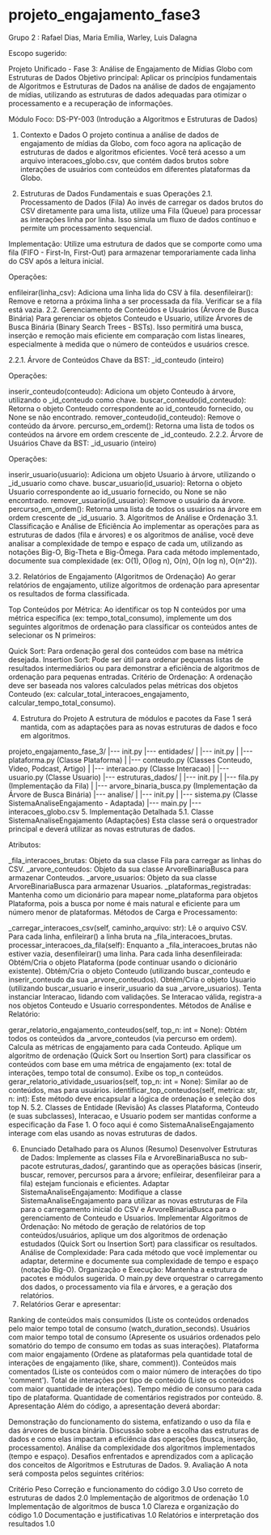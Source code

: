 # projeto_engajamento_fase3

Grupo 2 : Rafael Dias, Maria Emília, Warley, Luis Dalagna

Escopo sugerido:

Projeto Unificado - Fase 3: Análise de Engajamento de Mídias Globo com Estruturas de Dados
Objetivo principal: Aplicar os princípios fundamentais de Algoritmos e Estruturas de Dados na análise de dados de engajamento de mídias, utilizando as estruturas de dados adequadas para otimizar o processamento e a recuperação de informações.

Módulo Foco: DS-PY-003 (Introdução a Algoritmos e Estruturas de Dados)

1. Contexto e Dados
O projeto continua a análise de dados de engajamento de mídias da Globo, com foco agora na aplicação de estruturas de dados e algoritmos eficientes. Você terá acesso a um arquivo interacoes_globo.csv, que contém dados brutos sobre interações de usuários com conteúdos em diferentes plataformas da Globo.

2. Estruturas de Dados Fundamentais e suas Operações
2.1. Processamento de Dados (Fila)
Ao invés de carregar os dados brutos do CSV diretamente para uma lista, utilize uma Fila (Queue) para processar as interações linha por linha. Isso simula um fluxo de dados contínuo e permite um processamento sequencial.

Implementação: Utilize uma estrutura de dados que se comporte como uma fila (FIFO - First-In, First-Out) para armazenar temporariamente cada linha do CSV após a leitura inicial.

Operações:

enfileirar(linha_csv): Adiciona uma linha lida do CSV à fila.
desenfileirar(): Remove e retorna a próxima linha a ser processada da fila.
Verificar se a fila está vazia.
2.2. Gerenciamento de Conteúdos e Usuários (Árvore de Busca Binária)
Para gerenciar os objetos Conteudo e Usuario, utilize Árvores de Busca Binária (Binary Search Trees - BSTs). Isso permitirá uma busca, inserção e remoção mais eficiente em comparação com listas lineares, especialmente à medida que o número de conteúdos e usuários cresce.

2.2.1. Árvore de Conteúdos
Chave da BST: _id_conteudo (inteiro)

Operações:

inserir_conteudo(conteudo): Adiciona um objeto Conteudo à árvore, utilizando o _id_conteudo como chave.
buscar_conteudo(id_conteudo): Retorna o objeto Conteudo correspondente ao id_conteudo fornecido, ou None se não encontrado.
remover_conteudo(id_conteudo): Remove o conteúdo da árvore.
percurso_em_ordem(): Retorna uma lista de todos os conteúdos na árvore em ordem crescente de _id_conteudo.
2.2.2. Árvore de Usuários
Chave da BST: _id_usuario (inteiro)

Operações:

inserir_usuario(usuario): Adiciona um objeto Usuario à árvore, utilizando o _id_usuario como chave.
buscar_usuario(id_usuario): Retorna o objeto Usuario correspondente ao id_usuario fornecido, ou None se não encontrado.
remover_usuario(id_usuario): Remove o usuário da árvore.
percurso_em_ordem(): Retorna uma lista de todos os usuários na árvore em ordem crescente de _id_usuario.
3. Algoritmos de Análise e Ordenação
3.1. Classificação e Análise de Eficiência
Ao implementar as operações para as estruturas de dados (fila e árvores) e os algoritmos de análise, você deve analisar a complexidade de tempo e espaço de cada um, utilizando as notações Big-O, Big-Theta e Big-Ômega. Para cada método implementado, documente sua complexidade (ex: O(1), O(log n), O(n), O(n log n), O(n^2)).

3.2. Relatórios de Engajamento (Algoritmos de Ordenação)
Ao gerar relatórios de engajamento, utilize algoritmos de ordenação para apresentar os resultados de forma classificada.

Top Conteúdos por Métrica: Ao identificar os top N conteúdos por uma métrica específica (ex: tempo_total_consumo), implemente um dos seguintes algoritmos de ordenação para classificar os conteúdos antes de selecionar os N primeiros:

Quick Sort: Para ordenação geral dos conteúdos com base na métrica desejada.
Insertion Sort: Pode ser útil para ordenar pequenas listas de resultados intermediários ou para demonstrar a eficiência de algoritmos de ordenação para pequenas entradas.
Critério de Ordenação: A ordenação deve ser baseada nos valores calculados pelas métricas dos objetos Conteudo (ex: calcular_total_interacoes_engajamento, calcular_tempo_total_consumo).

4. Estrutura do Projeto
A estrutura de módulos e pacotes da Fase 1 será mantida, com as adaptações para as novas estruturas de dados e foco em algoritmos.

projeto_engajamento_fase_3/
|--- init.py
|--- entidades/
|    |--- init.py
|    |--- plataforma.py (Classe Plataforma) 
|    |--- conteudo.py (Classes Conteudo, Video, Podcast, Artigo) 
|    |--- interacao.py (Classe Interacao) 
|    |--- usuario.py (Classe Usuario) 
|--- estruturas_dados/
|    |--- init.py 
|    |--- fila.py (Implementação da Fila) 
|    |--- arvore_binaria_busca.py (Implementação da Árvore de Busca Binária) 
|--- analise/
|    |--- init.py 
|    |--- sistema.py (Classe SistemaAnaliseEngajamento - Adaptada) 
|--- main.py 
|--- interacoes_globo.csv 
5. Implementação Detalhada
5.1. Classe SistemaAnaliseEngajamento (Adaptações)
Esta classe será o orquestrador principal e deverá utilizar as novas estruturas de dados.

Atributos:

_fila_interacoes_brutas: Objeto da sua classe Fila para carregar as linhas do CSV.
_arvore_conteudos: Objeto da sua classe ArvoreBinariaBusca para armazenar Conteudos.
_arvore_usuarios: Objeto da sua classe ArvoreBinariaBusca para armazenar Usuarios.
_plataformas_registradas: Mantenha como um dicionário para mapear nome_plataforma para objetos Plataforma, pois a busca por nome é mais natural e eficiente para um número menor de plataformas.
Métodos de Carga e Processamento:

_carregar_interacoes_csv(self, caminho_arquivo: str):
Lê o arquivo CSV.
Para cada linha, enfileirar() a linha bruta na _fila_interacoes_brutas.
processar_interacoes_da_fila(self):
Enquanto a _fila_interacoes_brutas não estiver vazia, desenfileirar() uma linha.
Para cada linha desenfileirada:
Obtém/Cria o objeto Plataforma (pode continuar usando o dicionário existente).
Obtém/Cria o objeto Conteudo (utilizando buscar_conteudo e inserir_conteudo da sua _arvore_conteudos).
Obtém/Cria o objeto Usuario (utilizando buscar_usuario e inserir_usuario da sua _arvore_usuarios).
Tenta instanciar Interacao, lidando com validações.
Se Interacao válida, registra-a nos objetos Conteudo e Usuario correspondentes.
Métodos de Análise e Relatório:

gerar_relatorio_engajamento_conteudos(self, top_n: int = None):
Obtém todos os conteúdos da _arvore_conteudos (via percurso em ordem).
Calcula as métricas de engajamento para cada Conteudo.
Aplique um algoritmo de ordenação (Quick Sort ou Insertion Sort) para classificar os conteúdos com base em uma métrica de engajamento (ex: total de interações, tempo total de consumo).
Exibe os top_n conteúdos.
gerar_relatorio_atividade_usuarios(self, top_n: int = None): Similar ao de conteúdos, mas para usuários.
identificar_top_conteudos(self, metrica: str, n: int): Este método deve encapsular a lógica de ordenação e seleção dos top N.
5.2. Classes de Entidade (Revisão)
As classes Plataforma, Conteudo (e suas subclasses), Interacao, e Usuario podem ser mantidas conforme a especificação da Fase 1. O foco aqui é como SistemaAnaliseEngajamento interage com elas usando as novas estruturas de dados.

6. Enunciado Detalhado para os Alunos (Resumo)
Desenvolver Estruturas de Dados: Implemente as classes Fila e ArvoreBinariaBusca no sub-pacote estruturas_dados/, garantindo que as operações básicas (inserir, buscar, remover, percursos para a árvore; enfileirar, desenfileirar para a fila) estejam funcionais e eficientes.
Adaptar SistemaAnaliseEngajamento: Modifique a classe SistemaAnaliseEngajamento para utilizar as novas estruturas de Fila para o carregamento inicial do CSV e ArvoreBinariaBusca para o gerenciamento de Conteudo e Usuarios.
Implementar Algoritmos de Ordenação: No método de geração de relatórios de top conteúdos/usuários, aplique um dos algoritmos de ordenação estudados (Quick Sort ou Insertion Sort) para classificar os resultados.
Análise de Complexidade: Para cada método que você implementar ou adaptar, determine e documente sua complexidade de tempo e espaço (notação Big-O).
Organização e Execução: Mantenha a estrutura de pacotes e módulos sugerida. O main.py deve orquestrar o carregamento dos dados, o processamento via fila e árvores, e a geração dos relatórios.
7. Relatórios
Gerar e apresentar:

Ranking de conteúdos mais consumidos (Liste os conteúdos ordenados pelo maior tempo total de consumo (watch_duration_seconds).
Usuários com maior tempo total de consumo (Apresente os usuários ordenados pelo somatório do tempo de consumo em todas as suas interações).
Plataforma com maior engajamento (Ordene as plataformas pela quantidade total de interações de engajamento (like, share, comment)).
Conteúdos mais comentados (Liste os conteúdos com o maior número de interações do tipo 'comment').
Total de interações por tipo de conteúdo (Liste os conteúdos com maior quantidade de interações).
Tempo médio de consumo para cada tipo de plataforma.
Quantidade de comentários registrados por conteúdo.
8. Apresentação
Além do código, a apresentação deverá abordar:

Demonstração do funcionamento do sistema, enfatizando o uso da fila e das árvores de busca binária.
Discussão sobre a escolha das estruturas de dados e como elas impactam a eficiência das operações (busca, inserção, processamento).
Análise da complexidade dos algoritmos implementados (tempo e espaço).
Desafios enfrentados e aprendizados com a aplicação dos conceitos de Algoritmos e Estruturas de Dados.
9. Avaliação
A nota será composta pelos seguintes critérios:

Critério	Peso
Correção e funcionamento do código	3.0
Uso correto de estruturas de dados	2.0
Implementação de algoritmos de ordenação	1.0
Implementação de algoritmos de busca	1.0
Clareza e organização do código	1.0
Documentação e justificativas	1.0
Relatórios e interpretação dos resultados	1.0
